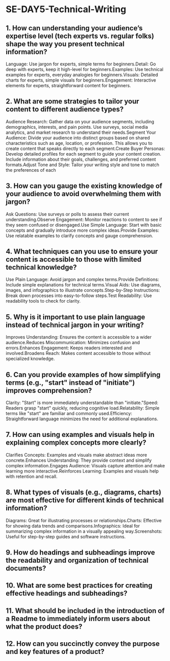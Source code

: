 # SE-DAY5-Technical-Writing
## 1. How can understanding your audience’s expertise level (tech experts vs. regular folks) shape the way you present technical information?
Language: Use jargon for experts, simple terms for beginners.Detail: Go deep with experts, keep it high-level for beginners.Examples: Use technical examples for experts, everyday analogies for beginners.Visuals: Detailed charts for experts, simple visuals for beginners.Engagement: Interactive elements for experts, straightforward content for beginners.
## 2. What are some strategies to tailor your content to different audience types?
Audience Research: Gather data on your audience segments, including demographics, interests, and pain points. Use surveys, social media analytics, and market research to understand their needs.Segment Your Audience: Divide your audience into distinct groups based on shared characteristics such as age, location, or profession. This allows you to create content that speaks directly to each segment.Create Buyer Personas: Develop detailed profiles for each segment to guide your content creation. Include information about their goals, challenges, and preferred content formats.Adjust Tone and Style: Tailor your writing style and tone to match the preferences of each
## 3. How can you gauge the existing knowledge of your audience to avoid overwhelming them with jargon?
Ask Questions: Use surveys or polls to assess their current understanding.Observe Engagement: Monitor reactions to content to see if they seem confused or disengaged.Use Simple Language: Start with basic concepts and gradually introduce more complex ideas.Provide Examples: Use relatable examples to clarify concepts and gauge comprehension.
## 4. What techniques can you use to ensure your content is accessible to those with limited technical knowledge?
Use Plain Language: Avoid jargon and complex terms.Provide Definitions: Include simple explanations for technical terms.Visual Aids: Use diagrams, images, and infographics to illustrate concepts.Step-by-Step Instructions: Break down processes into easy-to-follow steps.Test Readability: Use readability tools to check for clarity.
## 5. Why is it important to use plain language instead of technical jargon in your writing?
Improves Understanding: Ensures the content is accessible to a wider audience.Reduces Miscommunication: Minimizes confusion and errors.Enhances Engagement: Keeps readers interested and involved.Broadens Reach: Makes content accessible to those without specialized knowledge.
## 6. Can you provide examples of how simplifying terms (e.g., "start" instead of "initiate") improves comprehension?
Clarity: "Start" is more immediately understandable than "initiate."Speed: Readers grasp "start" quickly, reducing cognitive load.Relatability: Simple terms like "start" are familiar and commonly used.Efficiency: Straightforward language minimizes the need for additional explanations.
## 7. How can using examples and visuals help in explaining complex concepts more clearly?
Clarifies Concepts: Examples and visuals make abstract ideas more concrete.Enhances Understanding: They provide context and simplify complex information.Engages Audience: Visuals capture attention and make learning more interactive.Reinforces Learning: Examples and visuals help with retention and recall.
## 8. What types of visuals (e.g., diagrams, charts) are most effective for different kinds of technical information?
Diagrams: Great for illustrating processes or relationships.Charts: Effective for showing data trends and comparisons.Infographics: Ideal for summarizing complex information in a visually appealing way.Screenshots: Useful for step-by-step guides and software instructions.
## 9. How do headings and subheadings improve the readability and organization of technical documents?
## 10. What are some best practices for creating effective headings and subheadings?
## 11. What should be included in the introduction of a Readme to immediately inform users about what the product does?
## 12. How can you succinctly convey the purpose and key features of a product?
